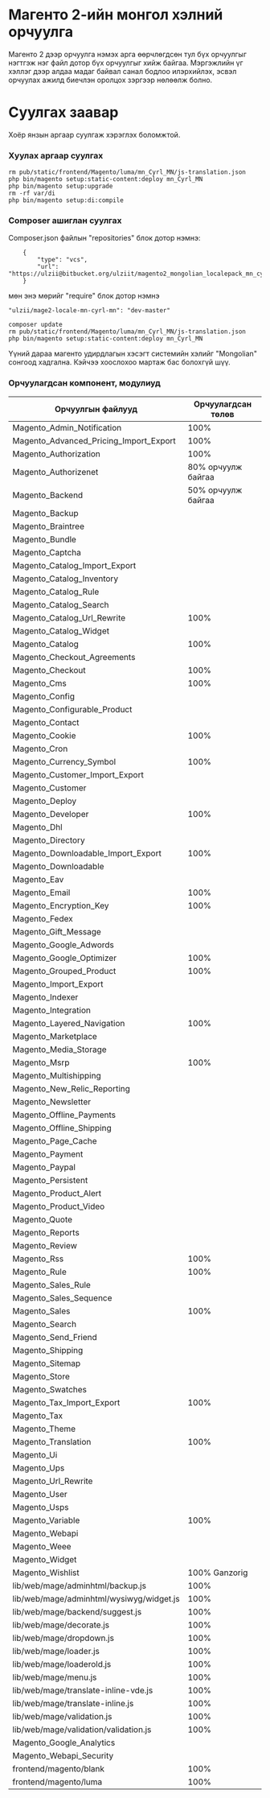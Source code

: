 # Магенто 2-ийн монгол хэлний орчуулга

Магенто 2 дээр орчуулга нэмэх арга өөрчлөгдсөн тул бүх орчуулгыг нэгтгэж 
нэг файл дотор бүх орчуулгыг хийж байгаа. Мэргэжлийн үг хэллэг дээр алдаа
мадаг байвал санал бодлоо илэрхийлэх, эсвэл орчуулах ажилд биечлэн оролцох 
зэргээр нөлөөлж болно.

# Суулгах заавар

Хоёр янзын аргаар суулгаж хэрэглэх боломжтой. 

### Хуулах аргаар суулгах

```
rm pub/static/frontend/Magento/luma/mn_Cyrl_MN/js-translation.json
php bin/magento setup:static-content:deploy mn_Cyrl_MN
php bin/magento setup:upgrade
rm -rf var/di
php bin/magento setup:di:compile
```


### Composer ашиглан суулгах

Composer.json файлын "repositories" блок дотор нэмнэ:   

```
    {
        "type": "vcs",
        "url": "https://ulzii@bitbucket.org/ulziit/magento2_mongolian_localepack_mn_cyrl_mn.git"
    }
```   
 
мөн энэ мөрийг "require" блок дотор нэмнэ

``` 
"ulzii/mage2-locale-mn-cyrl-mn": "dev-master"
```


```
composer update
rm pub/static/frontend/Magento/luma/mn_Cyrl_MN/js-translation.json
php bin/magento setup:static-content:deploy mn_Cyrl_MN
```


Үүний дараа магенто удирдлагын хэсэгт системийн хэлийг "Mongolian" сонгоод хадгална. Кэйчээ хоослохоо мартаж бас болохгүй шүү.


### Орчуулагдсан компонент, модулиуд 

|Орчуулгын файлууд|Орчуулагдсан төлөв|
|---|---|
|Magento_Admin_Notification|100%|
|Magento_Advanced_Pricing_Import_Export|100%|
|Magento_Authorization|100%|
|Magento_Authorizenet|80% орчуулж байгаа|
|Magento_Backend|50% орчуулж байгаа|
|Magento_Backup| |
|Magento_Braintree| |
|Magento_Bundle| |
|Magento_Captcha| |
|Magento_Catalog_Import_Export| |
|Magento_Catalog_Inventory| |
|Magento_Catalog_Rule| |
|Magento_Catalog_Search| |
|Magento_Catalog_Url_Rewrite|100% |
|Magento_Catalog_Widget| |
|Magento_Catalog|100%|
|Magento_Checkout_Agreements| |
|Magento_Checkout|100% |
|Magento_Cms|100% |
|Magento_Config| |
|Magento_Configurable_Product| |
|Magento_Contact| |
|Magento_Cookie|100% |
|Magento_Cron| |
|Magento_Currency_Symbol|100% |
|Magento_Customer_Import_Export| |
|Magento_Customer| |
|Magento_Deploy| |
|Magento_Developer|100% |
|Magento_Dhl| |
|Magento_Directory| |
|Magento_Downloadable_Import_Export|100% |
|Magento_Downloadable| |
|Magento_Eav| |
|Magento_Email|100% |
|Magento_Encryption_Key|100% |
|Magento_Fedex| |
|Magento_Gift_Message| |
|Magento_Google_Adwords| |
|Magento_Google_Optimizer|100% |
|Magento_Grouped_Product|100% |
|Magento_Import_Export| |
|Magento_Indexer| |
|Magento_Integration| |
|Magento_Layered_Navigation|100%|
|Magento_Marketplace| |
|Magento_Media_Storage| |
|Magento_Msrp|100% |
|Magento_Multishipping| |
|Magento_New_Relic_Reporting| |
|Magento_Newsletter| |
|Magento_Offline_Payments| |
|Magento_Offline_Shipping| |
|Magento_Page_Cache| |
|Magento_Payment| |
|Magento_Paypal| |
|Magento_Persistent| |
|Magento_Product_Alert| |
|Magento_Product_Video| |
|Magento_Quote| |
|Magento_Reports| |
|Magento_Review| |
|Magento_Rss|100% |
|Magento_Rule|100% |
|Magento_Sales_Rule||
|Magento_Sales_Sequence| |
|Magento_Sales|100%|
|Magento_Search| |
|Magento_Send_Friend| |
|Magento_Shipping| |
|Magento_Sitemap| |
|Magento_Store| |
|Magento_Swatches| |
|Magento_Tax_Import_Export|100% |
|Magento_Tax| |
|Magento_Theme| |
|Magento_Translation|100%|
|Magento_Ui| |
|Magento_Ups| |
|Magento_Url_Rewrite| |
|Magento_User| |
|Magento_Usps| |
|Magento_Variable|100%|
|Magento_Webapi| |
|Magento_Weee| |
|Magento_Widget| |
|Magento_Wishlist|100% Ganzorig|
|lib/web/mage/adminhtml/backup.js|100%|
|lib/web/mage/adminhtml/wysiwyg/widget.js|100%|
|lib/web/mage/backend/suggest.js|100%|
|lib/web/mage/decorate.js|100%|
|lib/web/mage/dropdown.js|100%|
|lib/web/mage/loader.js|100%|
|lib/web/mage/loaderold.js|100%|
|lib/web/mage/menu.js|100%|
|lib/web/mage/translate-inline-vde.js|100%|
|lib/web/mage/translate-inline.js|100%|
|lib/web/mage/validation.js|100%|
|lib/web/mage/validation/validation.js|100%|
|Magento_Google_Analytics| |
|Magento_Webapi_Security| |
|frontend/magento/blank|100%|
|frontend/magento/luma|100%|
